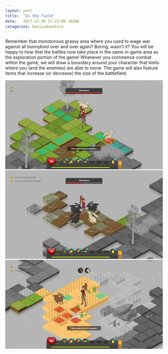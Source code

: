 ```yaml
---
layout: post
title:  "In the field"
date:   2017-12-30 17:23:00 +0200
categories: kanjiadventure
---
```


Remember that monotonous grassy area where you used to wage war against all bunnykind over and over again? Boring, wasn’t it? You will be happy to hear that the battles now take place in the same in-game area as the exploration portion of the game! Whenever you commence combat within the game, we will draw a boundary around your character that limits where you (and the enemies) are able to move. The game will also feature items that increase (or decrease) the size of the battlefield.

![Generated battle area 1](/assets/images/battlegen_1.jpg)
![Generated battle area 2](/assets/images/battlegen_2.jpg)
![Generated battle area 3](/assets/images/battlegen_3.jpg)
